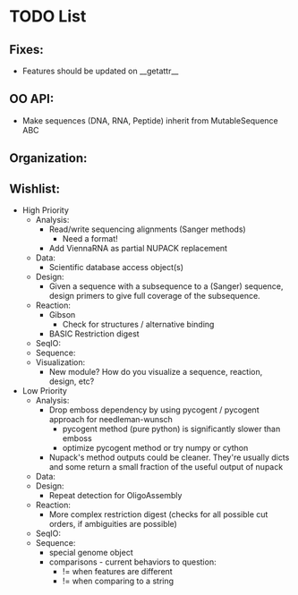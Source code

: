 # TODO List

## Fixes:
* Features should be updated on \_\_getattr\_\_

## OO API:
* Make sequences (DNA, RNA, Peptide) inherit from MutableSequence ABC

## Organization:

## Wishlist:
* High Priority
    * Analysis:
        * Read/write sequencing alignments (Sanger methods)
            * Need a format!
        * Add ViennaRNA as partial NUPACK replacement
    * Data:
        * Scientific database access object(s)
    * Design:
        * Given a sequence with a subsequence to a (Sanger) sequence,
          design primers to give full coverage of the subsequence.
    * Reaction:
        * Gibson
            * Check for structures / alternative binding
        * BASIC Restriction digest
    * SeqIO:
    * Sequence:
    * Visualization:
        * New module? How do you visualize a sequence, reaction, design, etc?
* Low Priority
    * Analysis:
        * Drop emboss dependency by using pycogent / pycogent approach for needleman-wunsch
            * pycogent method (pure python) is significantly slower than emboss
            * optimize pycogent method or try numpy or cython
        * Nupack's method outputs could be cleaner. They're usually dicts and
          some return a small fraction of the useful output of nupack
    * Data:
    * Design:
        * Repeat detection for OligoAssembly
    * Reaction:
        * More complex restriction digest (checks for all possible cut orders,
        if ambiguities are possible)
    * SeqIO:
    * Sequence:
        * special genome object
        * comparisons - current behaviors to question:
            * != when features are different
            * != when comparing to a string
